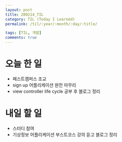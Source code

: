 ```yaml
---
layout: post
title: 200214_TIL
category: TIL (Today I Learned)
permalink: /til/:year/:month/:day/:title/

tags: [TIL, 개발]
comments: true
---
```


# 오늘 한 일

- 페스트캠퍼스 조교
- sign up 어플리케이션 완전 마무리
- view controller life cycle 공부 후 블로그 정리

# 내일 할 일

- 스터디 참여
- 기상정보 어플리케이션 부스트코스 강의 듣고 블로그 정리
